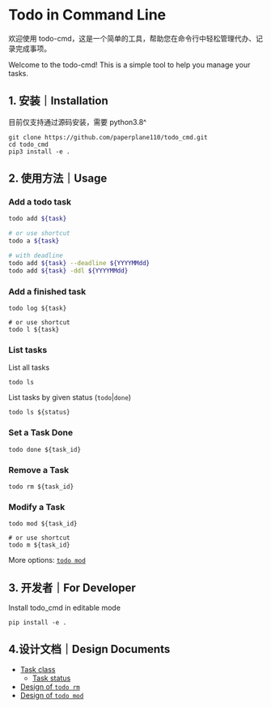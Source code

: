 # Todo in Command Line

欢迎使用 todo-cmd，这是一个简单的工具，帮助您在命令行中轻松管理代办、记录完成事项。

Welcome to the todo-cmd!
This is a simple tool to help you manage your tasks.

## 1. 安装｜Installation

目前仅支持通过源码安装，需要 python3.8^

```shell
git clone https://github.com/paperplane110/todo_cmd.git
cd todo_cmd
pip3 install -e .
```

## 2. 使用方法｜Usage

### Add a todo task

```bash
todo add ${task}

# or use shortcut
todo a ${task}

# with deadline
todo add ${task} --deadline ${YYYYMMdd}
todo add ${task} -ddl ${YYYYMMdd}
```

### Add a finished task

```shell
todo log ${task}

# or use shortcut
todo l ${task}
```

### List tasks

List all tasks

```shell
todo ls
```

List tasks by given status (`todo`|`done`)

```shell
todo ls ${status}
```

### Set a Task Done

```shell
todo done ${task_id}
```

### Remove a Task

```shell
todo rm ${task_id}
```

### Modify a Task

```shell
todo mod ${task_id}

# or use shortcut
todo m ${task_id}
```

More options: [`todo mod`](./docs/todo_mod.md)

## 3. 开发者｜For Developer

Install todo_cmd in editable mode

```shell
pip install -e .
```

## 4.设计文档｜Design Documents

- [Task class](./docs/task_class.md)
  - [Task status](./docs/task_status.md)
- [Design of `todo rm`](./docs/todo_rm.md)
- [Design of `todo mod`](./docs/todo_mod.md)
